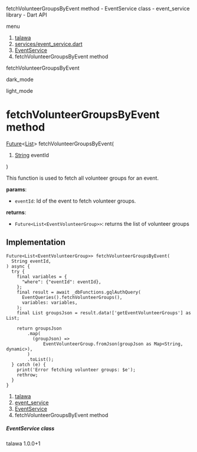 




fetchVolunteerGroupsByEvent method - EventService class - event\_service library - Dart API







menu

1. [talawa](../../index.html)
2. [services/event\_service.dart](../../file-___home_harshil_Desktop_open-source_palisadoes_talawa_lib_services_event_service/)
3. [EventService](../../file-___home_harshil_Desktop_open-source_palisadoes_talawa_lib_services_event_service/EventService-class.html)
4. fetchVolunteerGroupsByEvent method

fetchVolunteerGroupsByEvent


dark\_mode

light\_mode




# fetchVolunteerGroupsByEvent method


[Future](https://api.flutter.dev/flutter/dart-core/Future-class.html)<[List](https://api.flutter.dev/flutter/dart-core/List-class.html)>
fetchVolunteerGroupsByEvent(

1. [String](https://api.flutter.dev/flutter/dart-core/String-class.html) eventId

)

This function is used to fetch all volunteer groups for an event.

**params**:

* `eventId`: Id of the event to fetch volunteer groups.

**returns**:

* `Future<List<EventVolunteerGroup>>`: returns the list of volunteer groups

## Implementation

```
Future<List<EventVolunteerGroup>> fetchVolunteerGroupsByEvent(
  String eventId,
) async {
  try {
    final variables = {
      "where": {"eventId": eventId},
    };
    final result = await _dbFunctions.gqlAuthQuery(
      EventQueries().fetchVolunteerGroups(),
      variables: variables,
    );
    final List groupsJson = result.data!['getEventVolunteerGroups'] as List;

    return groupsJson
        .map(
          (groupJson) =>
              EventVolunteerGroup.fromJson(groupJson as Map<String, dynamic>),
        )
        .toList();
  } catch (e) {
    print('Error fetching volunteer groups: $e');
    rethrow;
  }
}
```

 


1. [talawa](../../index.html)
2. [event\_service](../../file-___home_harshil_Desktop_open-source_palisadoes_talawa_lib_services_event_service/)
3. [EventService](../../file-___home_harshil_Desktop_open-source_palisadoes_talawa_lib_services_event_service/EventService-class.html)
4. fetchVolunteerGroupsByEvent method

##### EventService class





talawa
1.0.0+1






